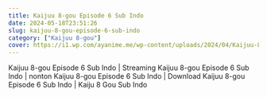 ```yaml
---
title: Kaijuu 8-gou Episode 6 Sub Indo
date: 2024-05-18T23:51:26
slug: kaijuu-8-gou-episode-6-sub-indo
category: ["Kaijuu 8-gou"]
cover: https://i1.wp.com/ayanime.me/wp-content/uploads/2024/04/Kaijuu-8-Gou-768x1082-1.jpg
---
```


<p>Kaijuu 8-gou Episode 6 Sub Indo | Streaming Kaijuu 8-gou Episode 6 Sub Indo | nonton Kaijuu 8-gou Episode 6 Sub Indo | Download Kaijuu 8-gou Episode 6 Sub Indo | Kaiju 8 Gou Sub Indo</p>

